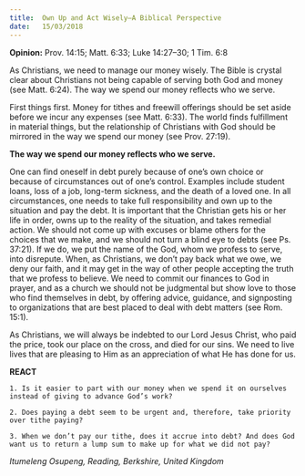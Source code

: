 ```yaml
---
title:  Own Up and Act Wisely—A Biblical Perspective
date:   15/03/2018
---
```


**Opinion:** Prov. 14:15; Matt. 6:33; Luke 14:27–30; 1 Tim. 6:8

As Christians, we need to manage our money wisely. The Bible is crystal clear about Christians not being capable of serving both God and money (see Matt. 6:24). The way we spend our money reflects who we serve.

First things first. Money for tithes and freewill offerings should be set aside before we incur any expenses (see Matt. 6:33). The world finds fulfillment in material things, but the relationship of Christians with God should be mirrored in the way we spend our money (see Prov. 27:19).

**The way we spend our money reflects who we serve.**

One can find oneself in debt purely because of one’s own choice or because of circumstances out of one’s control. Examples include student loans, loss of a job, long-term sickness, and the death of a loved one. In all circumstances, one needs to take full responsibility and own up to the situation and pay the debt. It is important that the Christian gets his or her life in order, owns up to the reality of the situation, and takes remedial action. We should not come up with excuses or blame others for the choices that we make, and we should not turn a blind eye to debts (see Ps. 37:21). If we do, we put the name of the God, whom we profess to serve, into disrepute. When, as Christians, we don’t pay back what we owe, we deny our faith, and it may get in the way of other people accepting the truth that we profess to believe. We need to commit our finances to God in prayer, and as a church we should not be judgmental but show love to those who find themselves in debt, by offering advice, guidance, and signposting to organizations that are best placed to deal with debt matters (see Rom. 15:1).

As Christians, we will always be indebted to our Lord Jesus Christ, who paid the price, took our place on the cross, and died for our sins. We need to live lives that are pleasing to Him as an appreciation of what He has done for us.

**REACT**

`1. Is it easier to part with our money when we spend it on ourselves instead of giving to advance God’s work?`

`2. Does paying a debt seem to be urgent and, therefore, take priority over tithe paying?`

`3. When we don’t pay our tithe, does it accrue into debt? And does God want us to return a lump sum to make up for what we did not pay?`

_Itumeleng Osupeng, Reading, Berkshire, United Kingdom_

